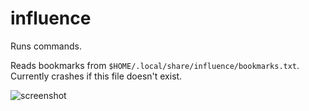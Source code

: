influence
=========

Runs commands.

Reads bookmarks from `$HOME/.local/share/influence/bookmarks.txt`. Currently crashes if this file doesn't exist.

![screenshot](https://novaember.com/s/8f9453/bFAXpx.png)
